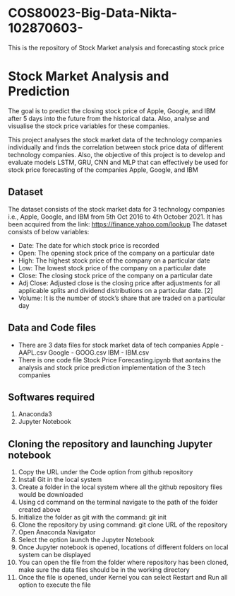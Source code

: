 # COS80023-Big-Data-Nikta-102870603-
This is the repository of Stock Market analysis and forecasting stock price

# Stock Market Analysis and Prediction

The goal is to predict the closing stock price of Apple, Google, and IBM after 5 days into the future from the historical data. Also, analyse and visualise the stock price variables for these companies.

This project analyses the stock market data of the technology companies individually and finds the correlation between stock price data of different technology companies. Also, the objective of this project is to develop and evaluate models LSTM, GRU, CNN and MLP that can effectively be used for stock price forecasting of the companies Apple, Google, and IBM

## Dataset
The dataset consists of the stock market data for 3 technology companies i.e., Apple, Google, and IBM from 5th Oct 2016 to 4th October 2021. It has been acquired from the link: https://finance.yahoo.com/lookup
The dataset consists of below variables:
* Date: The date for which stock price is recorded
* Open: The opening stock price of the company on a particular date
* High: The highest stock price of the company on a particular date
* Low: The lowest stock price of the company on a particular date
* Close: The closing stock price of the company on a particular date
* Adj Close: Adjusted close is the closing price after adjustments for all applicable splits and dividend distributions on a particular date. [2]
* Volume: It is the number of stock’s share that are traded on a particular day

## Data and Code files 

* There are 3 data files for stock market data of tech companies
  Apple - AAPL.csv
  Google - GOOG.csv
  IBM - IBM.csv
* There is one code file Stock Price Forecasting.ipynb that aontains the analysis and stock price prediction implementation of the 3 tech companies

## Softwares required
1) Anaconda3
2) Jupyter Notebook

## Cloning the repository and launching Jupyter notebook
1)	Copy the URL under the Code option from github repository
2)	Install Git in the local system
3)	Create a folder in the local system where all the github repository files would be downloaded
4)	Using cd command on the terminal navigate to the path of the folder created above
5)	Initialize the folder as git with the command: git init
6)	Clone the repository by using command: git clone URL of the repository
7)	Open Anaconda Navigator
8)	Select the option launch the Jupyter Notebook
9)	Once Jupyter notebook is opened, locations of different folders on local system can be displayed
10)	You can open the file from the folder where repository has been cloned, make sure the data files should be in the working directory
11)	Once the file is opened, under Kernel you can select Restart and Run all option to execute the file


